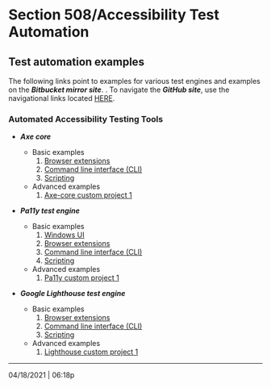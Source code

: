 # Section 508/Accessibility Test Automation

## Test automation examples

The following links point to examples for various test engines and examples on the ***Bitbucket mirror site***.  . To navigate the ***GitHub site***, use the navigational links located [HERE](https://github.com/Section508Coordinators/Dev-Automation).

### Automated Accessibility Testing Tools

  * ***Axe core***
    * Basic examples
        1. [Browser extensions](https://maestro.dhs.gov/stash/projects/APPDEV/repos/dev-automation/browse/examples/axe-core/axe-basic-browser-ext)
        2. [Command line interface (CLI)](https://maestro.dhs.gov/stash/projects/APPDEV/repos/dev-automation/browse/examples/axe-core/axe-basic-cli)
        3. [Scripting](https://maestro.dhs.gov/stash/projects/APPDEV/repos/dev-automation/browse/examples/axe-core/axe-basic-scripts)
    * Advanced examples
        1. [Axe-core custom project 1](https://maestro.dhs.gov/stash/projects/APPDEV/repos/dev-automation/browse/examples/axe-core/axe-advanced-project1)

  * ***Pa11y test engine***
    * Basic examples
        1. [Windows UI](https://maestro.dhs.gov/stash/projects/APPDEV/repos/dev-automation/browse/examples/pa11y/pa11y-basic-win-ui)
        2. [Browser extensions](https://maestro.dhs.gov/stash/projects/APPDEV/repos/dev-automation/browse/examples/pa11y/pa11y-basic-browser-ext)
        3. [Command line interface (CLI)](https://maestro.dhs.gov/stash/projects/APPDEV/repos/dev-automation/browse/examples/pa11y/pa11y-basic-cli)
        4. [Scripting](https://maestro.dhs.gov/stash/projects/APPDEV/repos/dev-automation/browse/examples/pa11y/pa11y-basic-scripts)
    * Advanced examples
        1. [Pa11y custom project 1](https://maestro.dhs.gov/stash/projects/APPDEV/repos/dev-automation/browse/examples/pa11y/pa11y-advanced-project1)
    
  * ***Google Lighthouse test engine***
    * Basic examples
        1. [Browser extensions](https://maestro.dhs.gov/stash/projects/APPDEV/repos/dev-automation/browse/examples/lighthouse/lh-basic-browser-ext)
        2. [Command line interface (CLI)](https://maestro.dhs.gov/stash/projects/APPDEV/repos/dev-automation/browse/examples/lighthouse/lh-basic-cli)
        3. [Scripting](https://maestro.dhs.gov/stash/projects/APPDEV/repos/dev-automation/browse/examples/lighthouse/lh-basic-scripts)
    * Advanced examples
        1. [Lighthouse custom project 1](https://maestro.dhs.gov/stash/projects/APPDEV/repos/dev-automation/browse/examples/lighthouse/lh-advanced-project1)
        
---

04/18/2021 | 06:18p


